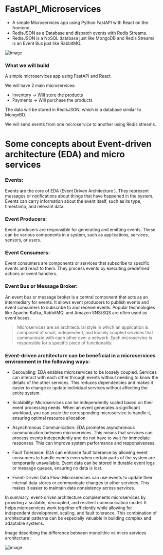 # FastAPI_Microservices
- A simple Microservices app using Python FastAPI with React on the frontend.  
- RedisJSON as a Database and dispatch events with Redis Streams.
- RedisJSON is a NoSQL database just like MongoDB and Redis Streams is an Event Bus just like RabbitMQ.

![image](https://github.com/izzypt/FastAPI_Microservices/assets/73948790/30c59cda-78d5-4164-8ced-2edc77a12f35)

### What we will build

A simple microservices app using FastAPI and React.

We will have 2 main microservices:
- Inventory -> Will store the products
- Payments -> Will purchase the products

The data will be stored in RedisJSON, which is a database similar to MongoBD.

We will send events from one microservice to another using Redis streams.

# Some concepts about Event-driven architecture (EDA)  and micro services

  ### Events: 
  Events are the core of EDA (Event Driven Architecture ). 
  They represent messages or notifications about things that have happened in the system. Events can carry information about the event itself, such as its type, timestamp, and relevant data.

  ### Event Producers: 
  Event producers are responsible for generating and emitting events. These can be various components in a system, such as applications, services, sensors, or users.

  ### Event Consumers: 
  Event consumers are components or services that subscribe to specific events and react to them. They process events by executing predefined actions or event handlers.

  ### Event Bus or Message Broker: 
  An event bus or message broker is a central component that acts as an intermediary for events. It allows event producers to publish events and event consumers to subscribe to and receive events. Popular technologies like Apache Kafka, RabbitMQ, and Amazon SNS/SQS are often used as event buses.

> Microservices are an architectural style in which an application is composed of small, independent, and loosely coupled services that communicate with each other over a network. Each microservice is responsible for a specific piece of functionality. 

### Event-driven architecture can be beneficial in a microservices environment in the following ways:

  - Decoupling: EDA enables microservices to be loosely coupled. Services can interact with each other through events without needing to know the details of the other services. This reduces dependencies and makes it easier to change or update individual services without affecting the entire system.

- Scalability: Microservices can be independently scaled based on their event processing needs. When an event generates a significant workload, you can scale the corresponding microservice to handle it, ensuring optimal resource allocation.

- Asynchronous Communication: EDA promotes asynchronous communication between microservices. This means that services can process events independently and do not have to wait for immediate responses. This can improve system performance and responsiveness.

- Fault Tolerance: EDA can enhance fault tolerance by allowing event consumers to handle events even when certain parts of the system are temporarily unavailable. Event data can be stored in durable event logs or message queues, ensuring no data is lost.

- Event-Driven Data Flow: Microservices can use events to update their internal data stores or communicate changes to other services. This makes it easier to maintain data consistency across services.

In summary, event-driven architecture complements microservices by providing a scalable, decoupled, and resilient communication model. It helps microservices work together efficiently while allowing for independent development, scaling, and fault tolerance. This combination of architectural patterns can be especially valuable in building complex and adaptable systems.

Image describing the difference between monolithic vs micro services architecture :

![image](https://github.com/izzypt/FastAPI_Microservices/assets/73948790/22a7d1f3-ec71-4a2b-9713-56c9acb5a036)
